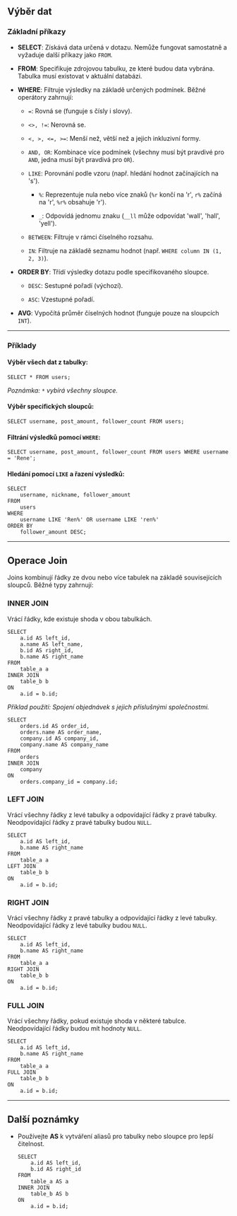 ## Výběr dat

### **Základní příkazy**

- **SELECT**: Získává data určená v dotazu. Nemůže fungovat samostatně a vyžaduje další příkazy jako `FROM`.

- **FROM**: Specifikuje zdrojovou tabulku, ze které budou data vybrána. Tabulka musí existovat v aktuální databázi.

- **WHERE**: Filtruje výsledky na základě určených podmínek. Běžné operátory zahrnují:

    - `=`: Rovná se (funguje s čísly i slovy).

    - `<>, !=`: Nerovná se.

    - `<, >, <=, >=`: Menší než, větší než a jejich inkluzivní formy.

    - `AND, OR`: Kombinace více podmínek (všechny musí být pravdivé pro `AND`, jedna musí být pravdivá pro `OR`).

    - `LIKE`: Porovnání podle vzoru (např. hledání hodnot začínajících na 's').

        - `%`: Reprezentuje nula nebo více znaků (`%r` končí na 'r', `r%` začíná na 'r', `%r%` obsahuje 'r').

        - `_`: Odpovídá jednomu znaku (`__ll` může odpovídat 'wall', 'hall', 'yell').

    - `BETWEEN`: Filtruje v rámci číselného rozsahu.

    - `IN`: Filtruje na základě seznamu hodnot (např. `WHERE column IN (1, 2, 3)`).

- **ORDER BY**: Třídí výsledky dotazu podle specifikovaného sloupce.

    - `DESC`: Sestupné pořadí (výchozí).

    - `ASC`: Vzestupné pořadí.

- **AVG**: Vypočítá průměr číselných hodnot (funguje pouze na sloupcích `INT`).


---

### **Příklady**

#### Výběr všech dat z tabulky:

```mysql
SELECT * FROM users;
```

_Poznámka: `*` vybírá všechny sloupce._

#### Výběr specifických sloupců:

```mysql
SELECT username, post_amount, follower_count FROM users;
```

#### Filtrání výsledků pomocí `WHERE`:

```mysql
SELECT username, post_amount, follower_count FROM users WHERE username = 'Rene';
```

#### Hledání pomocí `LIKE` a řazení výsledků:

```mysql
SELECT
    username, nickname, follower_amount
FROM
    users
WHERE
    username LIKE 'Ren%' OR username LIKE 'ren%'
ORDER BY
    follower_amount DESC;
```

---

## Operace Join

Joins kombinují řádky ze dvou nebo více tabulek na základě souvisejících sloupců. Běžné typy zahrnují:

### **INNER JOIN**

Vrácí řádky, kde existuje shoda v obou tabulkách.

```mysql
SELECT
    a.id AS left_id,
    a.name AS left_name,
    b.id AS right_id,
    b.name AS right_name
FROM
    table_a a
INNER JOIN
    table_b b
ON
    a.id = b.id;
```

_Příklad použití: Spojení objednávek s jejich příslušnými společnostmi._

```mysql
SELECT
    orders.id AS order_id,
    orders.name AS order_name,
    company.id AS company_id,
    company.name AS company_name
FROM
    orders
INNER JOIN
    company
ON
    orders.company_id = company.id;
```

### **LEFT JOIN**

Vrácí všechny řádky z levé tabulky a odpovídající řádky z pravé tabulky. Neodpovídající řádky z pravé tabulky budou `NULL`.

```mysql
SELECT
    a.id AS left_id,
    b.name AS right_name
FROM
    table_a a
LEFT JOIN
    table_b b
ON
    a.id = b.id;
```

### **RIGHT JOIN**

Vrácí všechny řádky z pravé tabulky a odpovídající řádky z levé tabulky. Neodpovídající řádky z levé tabulky budou `NULL`.

```mysql
SELECT
    a.id AS left_id,
    b.name AS right_name
FROM
    table_a a
RIGHT JOIN
    table_b b
ON
    a.id = b.id;
```

### **FULL JOIN**

Vrácí všechny řádky, pokud existuje shoda v některé tabulce. Neodpovídající řádky budou mít hodnoty `NULL`.

```mysql
SELECT
    a.id AS left_id,
    b.name AS right_name
FROM
    table_a a
FULL JOIN
    table_b b
ON
    a.id = b.id;
```

---

## Další poznámky

- Používejte **AS** k vytváření aliasů pro tabulky nebo sloupce pro lepší čitelnost.

    ```mysql
    SELECT
        a.id AS left_id,
        b.id AS right_id
    FROM
        table_a AS a
    INNER JOIN
        table_b AS b
    ON
        a.id = b.id;
    ```


